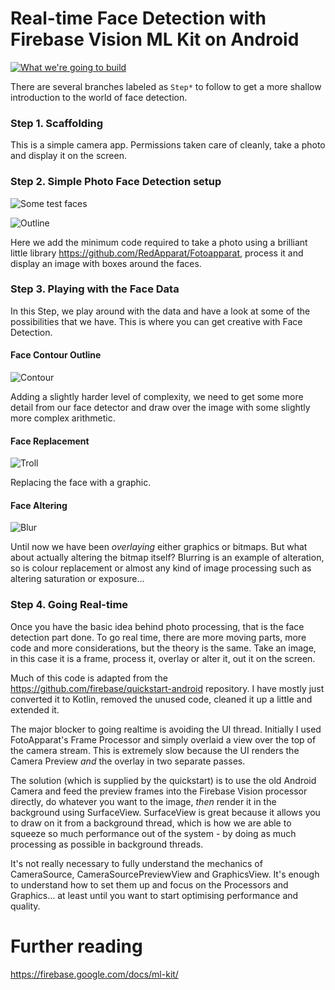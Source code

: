 # Real-time Face Detection with Firebase Vision ML Kit on Android

[![What we're going to build](https://github.com/shredderskelton/facedetectionlab/blob/master/video.png)](https://youtu.be/h6MmxqKlWUI)

There are several branches labeled as `Step*` to follow to get a more shallow introduction to the world of face detection.

### Step 1. Scaffolding

This is a simple camera app. Permissions taken care of cleanly, take a photo and display it on the screen.

### Step 2. Simple Photo Face Detection setup

![Some test faces](https://github.com/shredderskelton/facedetectionlab/blob/master/humans.jpg)

![Outline](https://github.com/shredderskelton/facedetectionlab/blob/master/boxes.png)

Here we add the minimum code required to take a photo using a brilliant little library https://github.com/RedApparat/Fotoapparat, process it and display an image with boxes around the faces.

### Step 3. Playing with the Face Data

In this Step, we play around with the data and have a look at some of the possibilities that we have. This is where you can get creative with Face Detection.

#### Face Contour Outline

![Contour](https://github.com/shredderskelton/facedetectionlab/blob/master/contour.png)

Adding a slightly harder level of complexity, we need to get some more detail from our face detector and draw over the image with some slightly more complex arithmetic.
 
#### Face Replacement

![Troll](https://github.com/shredderskelton/facedetectionlab/blob/master/trolls.png)

Replacing the face with a graphic.

#### Face Altering

![Blur](https://github.com/shredderskelton/facedetectionlab/blob/master/blur.png)

Until now we have been _overlaying_ either graphics or bitmaps. But what about actually altering the bitmap itself? Blurring is an example of alteration, so is colour replacement or almost any kind of image processing such as altering saturation or exposure...  

### Step 4. Going Real-time

Once you have the basic idea behind photo processing, that is the face detection part done. To go real time, there are more moving parts, more code and more considerations, but the theory is the same. Take an image, in this case it is a frame, process it, overlay or alter it, out it on the screen.

Much of this code is adapted from the https://github.com/firebase/quickstart-android repository. I have mostly just converted it to Kotlin, removed the unused code, cleaned it up a little and extended it. 

The major blocker to going realtime is avoiding the UI thread. Initially I used FotoApparat's Frame Processor and simply overlaid a view over the top of the camera stream. This is extremely slow because the UI renders the Camera Preview _and_ the overlay in two separate passes. 

The solution (which is supplied by the quickstart) is to use the old Android Camera and feed the preview frames into the Firebase Vision processor directly, do whatever you want to the image, _then_ render it in the background using SurfaceView. SurfaceView is great because it allows you to draw on it from a background thread, which is how we are able to squeeze so much performance out of the system - by doing as much processing as possible in background threads.   

It's not really necessary to fully understand the mechanics of CameraSource, CameraSourcePreviewView and GraphicsView. It's enough to understand how to set them up and focus on the Processors and Graphics... at least until you want to start optimising performance and quality.

# Further reading

https://firebase.google.com/docs/ml-kit/

